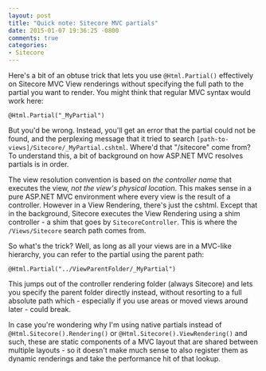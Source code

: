 ```yaml
---
layout: post
title: "Quick note: Sitecore MVC partials"
date: 2015-01-07 19:36:25 -0800
comments: true
categories: 
- Sitecore
---
```


Here's a bit of an obtuse trick that lets you use `@Html.Partial()` effectively on Sitecore MVC View renderings without specifying the full path to the partial you want to render. You might think that regular MVC syntax would work here:

	@Html.Partial("_MyPartial")

But you'd be wrong. Instead, you'll get an error that the partial could not be found, and the perplexing message that it tried to search `[path-to-views]/Sitecore/_MyPartial.cshtml`. Where'd that "/sitecore" come from? To understand this, a bit of background on how ASP.NET MVC resolves partials is in order.

The view resolution convention is based on _the controller name_ that executes the view, _not the view's physical location_. This makes sense in a pure ASP.NET MVC environment where every view is the result of a controller. However in a View Rendering, there's just the cshtml. Except that in the background, Sitecore executes the View Rendering using a shim controller - a shim that goes by `SitecoreController`. This is where the `/Views/Sitecore` search path comes from.

So what's the trick? Well, as long as all your views are in a MVC-like hierarchy, you can refer to the partial using the parent path:

	@Html.Partial("../ViewParentFolder/_MyPartial")

This jumps out of the controller rendering folder (always Sitecore) and lets you specify the parent folder directly instead, without resorting to a full absolute path which - especially if you use areas or moved views around later - could break.

In case you're wondering why I'm using native partials instead of `@Html.Sitecore().Rendering()` or `@Html.Sitecore().ViewRendering()` and such, these are static components of a MVC layout that are shared between multiple layouts - so it doesn't make much sense to also register them as dynamic renderings and take the performance hit of that lookup.